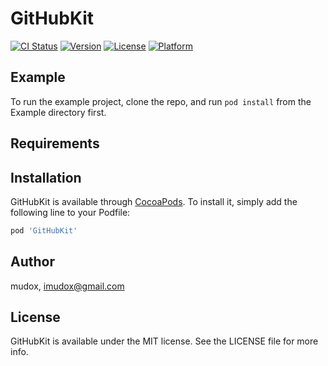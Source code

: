 # GitHubKit

[![CI Status](https://img.shields.io/travis/mudox/github-kit.svg?style=flat)](https://travis-ci.org/mudox/github-kit)
[![Version](https://img.shields.io/cocoapods/v/GitHubKit.svg?style=flat)](https://cocoapods.org/pods/GitHubKit)
[![License](https://img.shields.io/cocoapods/l/GitHubKit.svg?style=flat)](https://cocoapods.org/pods/GitHubKit)
[![Platform](https://img.shields.io/cocoapods/p/GitHubKit.svg?style=flat)](https://cocoapods.org/pods/GitHubKit)

## Example

To run the example project, clone the repo, and run `pod install` from the Example directory first.

## Requirements

## Installation

GitHubKit is available through [CocoaPods](https://cocoapods.org). To install
it, simply add the following line to your Podfile:

```ruby
pod 'GitHubKit'
```

## Author

mudox, imudox@gmail.com

## License

GitHubKit is available under the MIT license. See the LICENSE file for more info.
